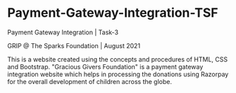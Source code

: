 # Payment-Gateway-Integration-TSF
Payment Gateway Integration | Task-3

GRIP @ The Sparks Foundation | August 2021

This is a website created using the concepts and procedures of HTML, CSS and Bootstrap.
"Gracious Givers Foundation" is a payment gateway integration website which helps in processing the donations 
using Razorpay for the overall development of children across the globe.
